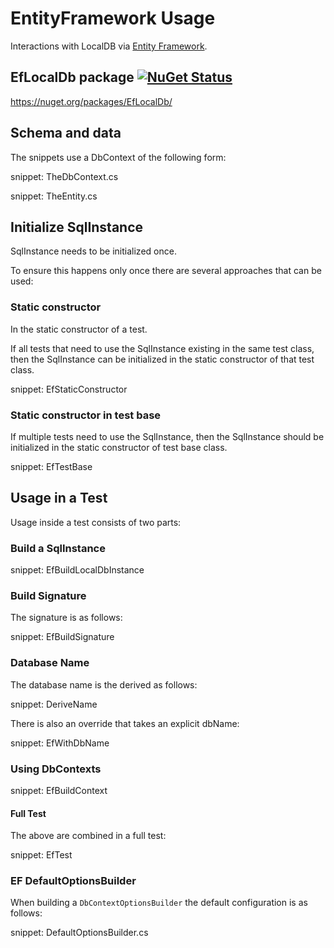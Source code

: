 # EntityFramework Usage

Interactions with LocalDB via [Entity Framework](https://docs.microsoft.com/en-us/ef/core/).


## EfLocalDb package [![NuGet Status](http://img.shields.io/nuget/v/EfLocalDb.svg)](https://www.nuget.org/packages/EfLocalDb/)

https://nuget.org/packages/EfLocalDb/


## Schema and data

The snippets use a DbContext of the following form:

snippet: TheDbContext.cs

snippet: TheEntity.cs


## Initialize SqlInstance

SqlInstance needs to be initialized once.

To ensure this happens only once there are several approaches that can be used:


### Static constructor

In the static constructor of a test.

If all tests that need to use the SqlInstance existing in the same test class, then the SqlInstance can be initialized in the static constructor of that test class.

snippet: EfStaticConstructor


### Static constructor in test base

If multiple tests need to use the SqlInstance, then the SqlInstance should be initialized in the static constructor of test base class.

snippet: EfTestBase


## Usage in a Test

Usage inside a test consists of two parts:


### Build a SqlInstance

snippet: EfBuildLocalDbInstance


### Build Signature

The signature is as follows:

snippet: EfBuildSignature


### Database Name

The database name is the derived as follows:

snippet: DeriveName

There is also an override that takes an explicit dbName:

snippet: EfWithDbName


### Using DbContexts

snippet: EfBuildContext


#### Full Test

The above are combined in a full test:

snippet: EfTest


### EF DefaultOptionsBuilder

When building a `DbContextOptionsBuilder` the default configuration is as follows:

snippet: DefaultOptionsBuilder.cs